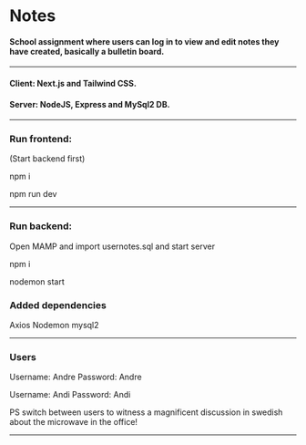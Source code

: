 # Notes

#### School assignment where users can log in to view and edit notes they have created, basically a bulletin board.
---

#### Client: Next.js and Tailwind CSS.
#### Server: NodeJS, Express and MySql2 DB. 

---

### Run frontend:
(Start backend first)

npm i 

npm run dev

---

### Run backend:
Open MAMP and import usernotes.sql and start server

npm i

nodemon start

### Added dependencies
Axios
Nodemon
mysql2


---

### Users
Username: Andre
Password: Andre

Username: Andi
Password: Andi

PS switch between users to witness a magnificent discussion in swedish about the microwave in the office!

---






